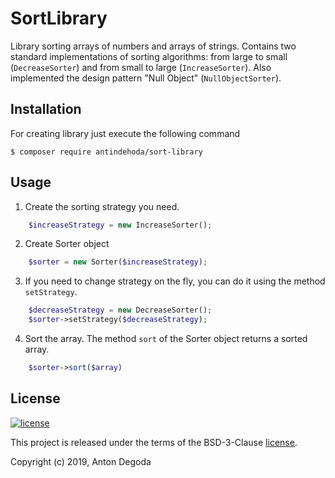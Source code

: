 SortLibrary
===============
Library sorting arrays of numbers and arrays of strings.
Contains two standard implementations of sorting algorithms: from large to small (`DecreaseSorter`) and from small to large (`IncreaseSorter`).
Also implemented the design pattern "Null Object" (`NullObjectSorter`).


Installation
------------
For creating library just execute the following command

```
$ composer require antindehoda/sort-library
```

Usage
-----

1. Create the sorting strategy you need.
```php
    $increaseStrategy = new IncreaseSorter();
```
2. Create Sorter object
```php
    $sorter = new Sorter($increaseStrategy);
```
3. If you need to change strategy on the fly, you can do it using the method ```setStrategy```.
```php
    $decreaseStrategy = new DecreaseSorter();
    $sorter->setStrategy($decreaseStrategy);
```
4. Sort the array. The method `sort` of the Sorter object returns a sorted array.
```php
    $sorter->sort($array)
```

License
-------

[![license](https://img.shields.io/github/license/greeflas/default-project.svg)](LICENSE)

This project is released under the terms of the BSD-3-Clause [license](LICENSE).

Copyright (c) 2019, Anton Degoda
